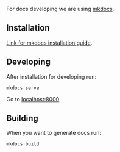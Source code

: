 For docs developing we are using [mkdocs](https://www.mkdocs.org). 

## Installation
[Link for mkdocs installation guide](https://www.mkdocs.org/#installation).

## Developing
After installation for developing run:
```
mkdocs serve
```

Go to [localhost:8000](http://localhost:8000)

## Building
When you want to generate docs run:
```
mkdocs build
```